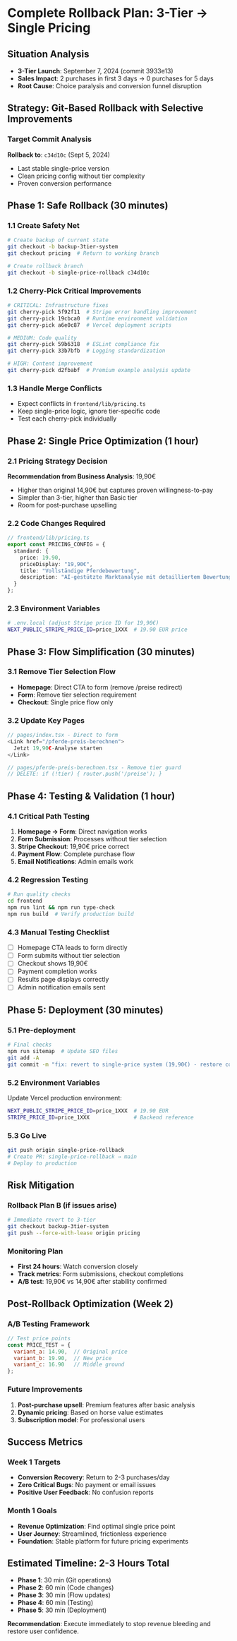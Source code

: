 # Complete Rollback Plan: 3-Tier → Single Pricing

## Situation Analysis
- **3-Tier Launch**: September 7, 2024 (commit 3933e13)  
- **Sales Impact**: 2 purchases in first 3 days → 0 purchases for 5 days
- **Root Cause**: Choice paralysis and conversion funnel disruption

## Strategy: Git-Based Rollback with Selective Improvements

### Target Commit Analysis
**Rollback to**: `c34d10c` (Sept 5, 2024)
- Last stable single-price version
- Clean pricing config without tier complexity
- Proven conversion performance

## Phase 1: Safe Rollback (30 minutes)

### 1.1 Create Safety Net
```bash
# Create backup of current state
git checkout -b backup-3tier-system
git checkout pricing  # Return to working branch

# Create rollback branch
git checkout -b single-price-rollback c34d10c
```

### 1.2 Cherry-Pick Critical Improvements
```bash
# CRITICAL: Infrastructure fixes
git cherry-pick 5f92f11  # Stripe error handling improvement
git cherry-pick 19cbca0  # Runtime environment validation
git cherry-pick a6e0c87  # Vercel deployment scripts

# MEDIUM: Code quality
git cherry-pick 59b6318  # ESLint compliance fix
git cherry-pick 33b7bfb  # Logging standardization

# HIGH: Content improvement
git cherry-pick d2fbabf  # Premium example analysis update
```

### 1.3 Handle Merge Conflicts
- Expect conflicts in `frontend/lib/pricing.ts`
- Keep single-price logic, ignore tier-specific code
- Test each cherry-pick individually

## Phase 2: Single Price Optimization (1 hour)

### 2.1 Pricing Strategy Decision
**Recommendation from Business Analysis**: 19,90€
- Higher than original 14,90€ but captures proven willingness-to-pay
- Simpler than 3-tier, higher than Basic tier
- Room for post-purchase upselling

### 2.2 Code Changes Required
```typescript
// frontend/lib/pricing.ts
export const PRICING_CONFIG = {
  standard: {
    price: 19.90,
    priceDisplay: "19,90€",
    title: "Vollständige Pferdebewertung",
    description: "AI-gestützte Marktanalyse mit detailliertem Bewertungsbericht"
  }
};
```

### 2.3 Environment Variables
```bash
# .env.local (adjust Stripe price ID for 19,90€)
NEXT_PUBLIC_STRIPE_PRICE_ID=price_1XXX  # 19.90 EUR price
```

## Phase 3: Flow Simplification (30 minutes)

### 3.1 Remove Tier Selection Flow
- **Homepage**: Direct CTA to form (remove /preise redirect)
- **Form**: Remove tier selection requirement
- **Checkout**: Single price flow only

### 3.2 Update Key Pages
```typescript
// pages/index.tsx - Direct to form
<Link href="/pferde-preis-berechnen">
  Jetzt 19,90€-Analyse starten
</Link>

// pages/pferde-preis-berechnen.tsx - Remove tier guard
// DELETE: if (!tier) { router.push('/preise'); }
```

## Phase 4: Testing & Validation (1 hour)

### 4.1 Critical Path Testing
1. **Homepage → Form**: Direct navigation works
2. **Form Submission**: Processes without tier selection
3. **Stripe Checkout**: 19,90€ price correct
4. **Payment Flow**: Complete purchase flow
5. **Email Notifications**: Admin emails work

### 4.2 Regression Testing
```bash
# Run quality checks
cd frontend
npm run lint && npm run type-check
npm run build  # Verify production build
```

### 4.3 Manual Testing Checklist
- [ ] Homepage CTA leads to form directly
- [ ] Form submits without tier selection
- [ ] Checkout shows 19,90€
- [ ] Payment completion works
- [ ] Results page displays correctly
- [ ] Admin notification emails sent

## Phase 5: Deployment (30 minutes)

### 5.1 Pre-deployment
```bash
# Final checks
npm run sitemap  # Update SEO files
git add -A
git commit -m "fix: revert to single-price system (19,90€) - restore conversion performance"
```

### 5.2 Environment Variables
Update Vercel production environment:
```bash
NEXT_PUBLIC_STRIPE_PRICE_ID=price_1XXX  # 19.90 EUR
STRIPE_PRICE_ID=price_1XXX              # Backend reference
```

### 5.3 Go Live
```bash
git push origin single-price-rollback
# Create PR: single-price-rollback → main
# Deploy to production
```

## Risk Mitigation

### Rollback Plan B (if issues arise)
```bash
# Immediate revert to 3-tier
git checkout backup-3tier-system
git push --force-with-lease origin pricing
```

### Monitoring Plan
- **First 24 hours**: Watch conversion closely
- **Track metrics**: Form submissions, checkout completions
- **A/B test**: 19,90€ vs 14,90€ after stability confirmed

## Post-Rollback Optimization (Week 2)

### A/B Testing Framework
```javascript
// Test price points
const PRICE_TEST = {
  variant_a: 14.90,  // Original price
  variant_b: 19.90,  // New price
  variant_c: 16.90   // Middle ground
};
```

### Future Improvements
1. **Post-purchase upsell**: Premium features after basic analysis
2. **Dynamic pricing**: Based on horse value estimates
3. **Subscription model**: For professional users

## Success Metrics

### Week 1 Targets
- **Conversion Recovery**: Return to 2-3 purchases/day
- **Zero Critical Bugs**: No payment or email issues
- **Positive User Feedback**: No confusion reports

### Month 1 Goals
- **Revenue Optimization**: Find optimal single price point
- **User Journey**: Streamlined, frictionless experience
- **Foundation**: Stable platform for future pricing experiments

## Estimated Timeline: 2-3 Hours Total

- **Phase 1**: 30 min (Git operations)
- **Phase 2**: 60 min (Code changes)  
- **Phase 3**: 30 min (Flow updates)
- **Phase 4**: 60 min (Testing)
- **Phase 5**: 30 min (Deployment)

**Recommendation**: Execute immediately to stop revenue bleeding and restore user confidence.